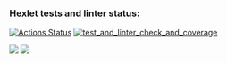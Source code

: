 <h3>Hexlet tests and linter status:</h3>

[![Actions Status](https://github.com/Tragoedie/python-project-lvl3/workflows/hexlet-check/badge.svg)](https://github.com/Tragoedie/python-project-lvl3/actions)
[![test_and_linter_check_and_coverage](https://github.com/Tragoedie/python-project-lvl3/actions/workflows/linter_test_check.yml/badge.svg)](https://github.com/Tragoedie/python-project-lvl3/actions/workflows/linter_test_check.yml)

<a href="https://codeclimate.com/github/Tragoedie/python-project-lvl3/maintainability"><img src="https://api.codeclimate.com/v1/badges/06b819f83205ba86dd05/maintainability" /></a>
<a href="https://codeclimate.com/github/Tragoedie/python-project-lvl3/test_coverage"><img src="https://api.codeclimate.com/v1/badges/06b819f83205ba86dd05/test_coverage" /></a>